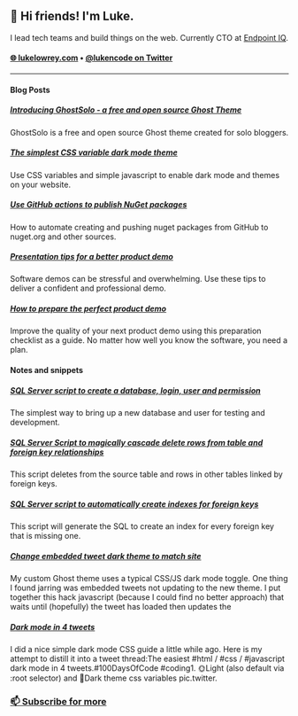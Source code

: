 <h2>👋 Hi friends! I'm Luke.</h3>

I lead tech teams and build things on the web. Currently CTO at [Endpoint IQ](https://endpointiq.com.au/'). 

<h4>
  <a href="https://lukelowrey.com">🌐 lukelowrey.com</a> • 
  <a href="https://twitter.com/lukencode">@lukencode on Twitter</a>
</h4>

<hr />

#### Blog Posts
<!--START_SECTION:feed-->
##### [Introducing GhostSolo - a free and open source Ghost Theme](https:&#x2F;&#x2F;lukelowrey.com&#x2F;ghostsolo-a-free-and-open-source-ghost-theme&#x2F;) 
GhostSolo is a free and open source Ghost theme created for solo bloggers.
##### [The simplest CSS variable dark mode theme](https:&#x2F;&#x2F;lukelowrey.com&#x2F;css-variable-theme-switcher&#x2F;) 
Use CSS variables and simple javascript to enable dark mode and themes on your website.
##### [Use GitHub actions to publish NuGet packages](https:&#x2F;&#x2F;lukelowrey.com&#x2F;use-github-actions-to-publish-nuget-packages&#x2F;) 
How to automate creating and pushing nuget packages from GitHub to nuget.org and other sources.
##### [Presentation tips for a better product demo](https:&#x2F;&#x2F;lukelowrey.com&#x2F;product-demo-presentation-tips&#x2F;) 
Software demos can be stressful and overwhelming. Use these tips to deliver a confident and professional demo.
##### [How to prepare the perfect product demo](https:&#x2F;&#x2F;lukelowrey.com&#x2F;product-demo-checklist&#x2F;) 
Improve the quality of your next product demo using this preparation checklist as a guide. No matter how well you know the software, you need a plan.
<!--END_SECTION:feed-->

#### Notes and snippets
<!--START_SECTION:notes-->
##### [SQL Server script to create a database, login, user and permission](https:&#x2F;&#x2F;lukelowrey.com&#x2F;sql-server-script-to-create-a-database-user-a&#x2F;) 
The simplest way to bring up a new database and user for testing and development.
##### [SQL Server Script to magically cascade delete rows from table and foreign key relationships](https:&#x2F;&#x2F;lukelowrey.com&#x2F;magic-cacscade-delete-sql-server-script&#x2F;) 
This script deletes from the source table and rows in other tables linked by foreign keys.
##### [SQL Server script to automatically create indexes for foreign keys](https:&#x2F;&#x2F;lukelowrey.com&#x2F;sql-server-script-to-automatically-create-indexes-for-foreign-keys&#x2F;) 
This script will generate the SQL to create an index for every foreign key that is missing one.
##### [Change embedded tweet dark theme to match site](https:&#x2F;&#x2F;lukelowrey.com&#x2F;change-embedded-tweet-dark-theme-to-match-site&#x2F;) 
My custom Ghost theme uses a typical CSS&#x2F;JS dark mode toggle. One thing I found jarring was embedded tweets not updating to the new theme. I put together this hack javascript (because I could find no better approach) that waits until (hopefully) the tweet has loaded then updates the
##### [Dark mode in 4 tweets](https:&#x2F;&#x2F;lukelowrey.com&#x2F;dark-mode-in-four-tweets&#x2F;) 
I did a nice simple dark mode CSS guide a little while ago. Here is my attempt to distill it into a tweet thread:The easiest #html &#x2F; #css &#x2F; #javascript dark mode in 4 tweets.#100DaysOfCode #coding1. 🌞Light (also default via :root selector) and 🌙Dark theme css variables pic.twitter.
<!--END_SECTION:notes-->

### [📫 Subscribe for more](https://lukelowrey.com/signup/)
